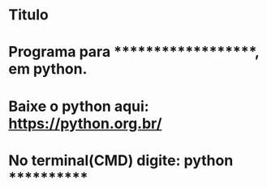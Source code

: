 # Titulo
# Programa para ******************, em python.

# Baixe o python aqui: https://python.org.br/
# No terminal(CMD) digite: python **********

